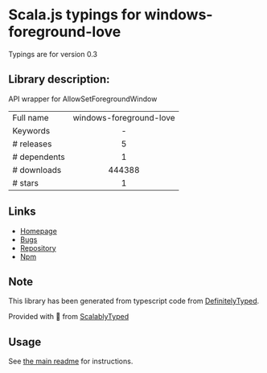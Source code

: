 
# Scala.js typings for windows-foreground-love

Typings are for version 0.3

## Library description:
API wrapper for AllowSetForegroundWindow

|                    |                 |
| ------------------ | :-------------: |
| Full name          | windows-foreground-love |
| Keywords           | - |
| # releases         | 5 |
| # dependents       | 1 |
| # downloads        | 444388 |
| # stars            | 1 |

## Links
- [Homepage](https://github.com/the-ress/node-windows-foreground-love#readme)
- [Bugs](https://github.com/the-ress/node-windows-foreground-love/issues)
- [Repository](https://github.com/the-ress/node-windows-foreground-love)
- [Npm](https://www.npmjs.com/package/windows-foreground-love)
    


## Note
This library has been generated from typescript code from [DefinitelyTyped](https://definitelytyped.org).

Provided with :purple_heart: from [ScalablyTyped](https://github.com/oyvindberg/ScalablyTyped)

## Usage
See [the main readme](../../readme.md) for instructions.


